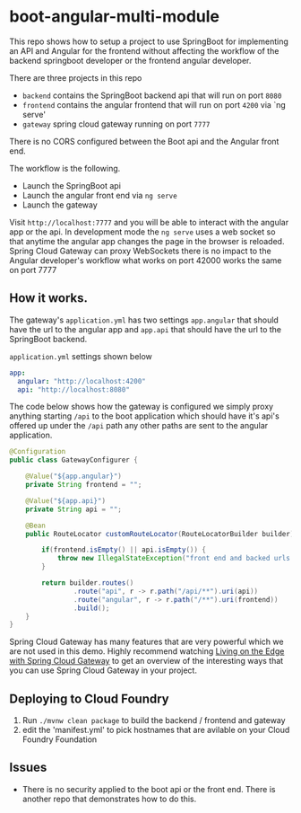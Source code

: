 # boot-angular-multi-module

This repo shows how to setup a project to use SpringBoot for implementing an API 
and Angular for the frontend without affecting the workflow of the backend 
springboot developer or the frontend angular developer. 

There are three projects in this repo
* `backend` contains the SpringBoot backend api that will run on port `8080`
* `frontend` contains the angular frontend that will run on port `4200` via `ng serve'
* `gateway` spring cloud gateway running on port `7777` 

There is no CORS configured between the Boot api and the Angular front end.

The workflow is the following.
* Launch the SpringBoot api
* Launch the angular front end via `ng serve`
* Launch the gateway 

Visit `http://localhost:7777` and you will be able to interact with the 
angular app or the api. In development mode the `ng serve` uses a 
web socket so that anytime the angular app changes the page in the browser
is reloaded. Spring Cloud Gateway can proxy WebSockets there is no impact 
to the Angular developer's workflow what works on port 42000 works the same
on port 7777 

## How it works.

The gateway's `application.yml` has two settings `app.angular` that should have
the url to the angular app and `app.api` that should have the url to 
the SpringBoot backend. 

`application.yml` settings shown below

```yaml
app:
  angular: "http://localhost:4200"
  api: "http://localhost:8080"
```

The code below shows how the gateway is configured we simply proxy anything starting 
`/api` to the boot application which should have it's api's offered up under the `/api` path
any other paths are sent to the angular application. 

```java
@Configuration
public class GatewayConfigurer {

    @Value("${app.angular}")
    private String frontend = "";

    @Value("${app.api}")
    private String api = "";

    @Bean
    public RouteLocator customRouteLocator(RouteLocatorBuilder builder) {

        if(frontend.isEmpty() || api.isEmpty()) {
            throw new IllegalStateException("front end and backed urls not configured in application.yml");
        }

        return builder.routes()
                .route("api", r -> r.path("/api/**").uri(api))
                .route("angular", r -> r.path("/**").uri(frontend))
                .build();
    }
}
```

Spring Cloud Gateway has many  features that are very powerful which we are not used in this demo. 
Highly recommend watching [Living on the Edge with Spring Cloud Gateway](https://www.youtube.com/watch?v=jOawuL1Xnwo)
to get an overview of the interesting ways that you can use Spring Cloud Gateway in your project.

## Deploying to Cloud Foundry

1. Run `./mvnw clean package` to build the backend / frontend and gateway
2. edit the 'manifest.yml' to pick hostnames that are avilable on your Cloud Foundry Foundation  

## Issues 

* There is no security applied to the boot api or the front end. There is another repo that 
demonstrates how to do this. 

